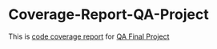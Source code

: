 # Coverage-Report-QA-Project
This is [code coverage report](https://vinaypandat.github.io/Coverage-Report-QA-Project/) for [QA Final Project](https://github.com/vinaypandat/qa-final-project) 
